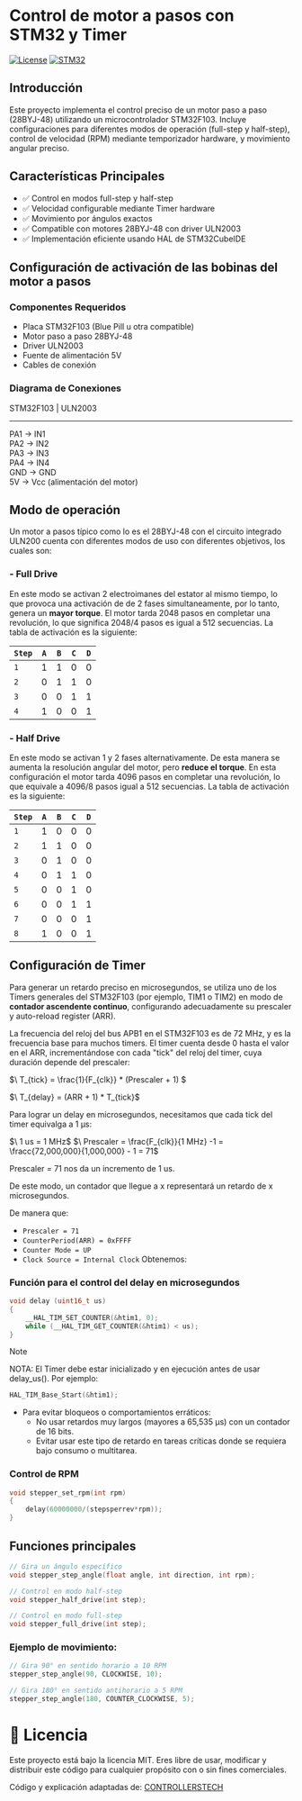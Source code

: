 # Control de motor a pasos con STM32 y Timer
[![License](https://img.shields.io/badge/License-MIT-blue.svg)](https://opensource.org/licenses/MIT)
[![STM32](https://img.shields.io/badge/Platform-STM32F103-blue)](https://www.st.com/en/microcontrollers-microprocessors/stm32f1-series.html)


## Introducción
Este proyecto implementa el control preciso de un motor paso a paso (28BYJ-48) utilizando un microcontrolador STM32F103. Incluye configuraciones para diferentes modos de operación (full-step y half-step), control de velocidad (RPM) mediante temporizador hardware, y movimiento angular preciso.

## Características Principales
- ✅ Control en modos full-step y half-step
- ✅ Velocidad configurable mediante Timer hardware
- ✅ Movimiento por ángulos exactos
- ✅ Compatible con motores 28BYJ-48 con driver ULN2003
- ✅ Implementación eficiente usando HAL de STM32CubeIDE

## Configuración de activación de las bobinas del motor a pasos

### Componentes Requeridos
- Placa STM32F103 (Blue Pill u otra compatible)
- Motor paso a paso 28BYJ-48
- Driver ULN2003
- Fuente de alimentación 5V
- Cables de conexión

### Diagrama de Conexiones
STM32F103   |   ULN2003
---------      --------
PA1        ->    IN1  
PA2        ->    IN2  
PA3        ->    IN3  
PA4        ->    IN4  
GND        ->    GND  
5V         ->    Vcc (alimentación del motor)

## Modo de operación

Un motor a pasos típico como lo es el 28BYJ-48 con el circuito integrado ULN200 cuenta con diferentes modos de uso con diferentes objetivos, los cuales son:

### - Full Drive
En este modo se activan 2 electroimanes del estator al mismo tiempo, lo que provoca una activación de de 2 fases simultaneamente, por lo tanto, genera un **mayor torque**. El motor tarda 2048 pasos en completar una revolución, lo que significa 2048/4 pasos es igual a 512 secuencias. La tabla de activación es la siguiente:

| `Step` | `A` | `B` | `C` | `D` |
| --- | --- | --- | --- | --- |
| `1` | 1 | 1 | 0 | 0 |
| `2` | 0 | 1 | 1 | 0 |
| `3` | 0 | 0 | 1 | 1 |
| `4` | 1 | 0 | 0 | 1 |

### - Half Drive
En este modo se activan 1 y 2 fases alternativamente. De esta manera se aumenta la resolución angular del motor, pero **reduce el torque**. En esta configuración el motor tarda 4096 pasos en completar una revolución, lo que equivale a 4096/8 pasos igual a 512 secuencias. La tabla de activación es la siguiente:

| `Step` | `A` | `B` | `C` | `D` |
| --- | --- | --- | --- | --- |
| `1` | 1 | 0 | 0 | 0 |
| `2` | 1 | 1 | 0 | 0 |
| `3` | 0 | 1 | 0 | 0 |
| `4` | 0 | 1 | 1 | 0 |
| `5` | 0 | 0 | 1 | 0 |
| `6` | 0 | 0 | 1 | 1 |
| `7` | 0 | 0 | 0 | 1 |
| `8` | 1 | 0 | 0 | 1 |

## Configuración de Timer

Para generar un retardo preciso en microsegundos, se utiliza uno de los Timers generales del STM32F103 (por ejemplo, TIM1 o TIM2) en modo de **contador ascendente continuo**, configurando adecuadamente su prescaler y auto-reload register (ARR).

La frecuencia del reloj del bus APB1 en el STM32F103 es de 72 MHz, y es la frecuencia base para muchos timers. El timer cuenta desde 0 hasta el valor en el ARR, incrementándose con cada "tick" del reloj del timer, cuya duración depende del prescaler:

$\ T_{tick} = \frac{1}{F_{clk}} * (Prescaler + 1) \$

$\ T_{delay} = (ARR + 1) * T_{tick}\$

Para lograr un delay en microsegundos, necesitamos que cada tick del timer equivalga a 1 µs:

$\ 1 us = 1 MHz\$
$\ Prescaler = \frac{F_{clk}}{1 MHz} -1  = \fracc{72,000,000}{1,000,000} - 1 = 71\$

Prescaler = 71 nos da un incremento de 1 us.

De este modo, un contador que llegue a x representará un retardo de x microsegundos.

De manera que:

- `Prescaler = 71`
- `CounterPeriod(ARR) = 0xFFFF`
- `Counter Mode = UP`
- `Clock Source = Internal Clock`
Obtenemos:

### Función para el control del delay en microsegundos

``` C
void delay (uint16_t us)
{
    __HAL_TIM_SET_COUNTER(&htim1, 0);
    while (__HAL_TIM_GET_COUNTER(&htim1) < us);
}
```

> [!NOTE]
> NOTA: El Timer debe estar inicializado y en ejecución antes de usar delay_us(). Por ejemplo:
>```C
> HAL_TIM_Base_Start(&htim1);
>```
> - Para evitar bloqueos o comportamientos erráticos:
>   - No usar retardos muy largos (mayores a 65,535 µs) con un contador de 16 bits.
>   - Evitar usar este tipo de retardo en tareas críticas donde se requiera bajo consumo o multitarea.

### Control de RPM
``` C
void stepper_set_rpm(int rpm)
{
    delay(60000000/(stepsperrev*rpm));
}
```

## Funciones principales
``` C
// Gira un ángulo específico
void stepper_step_angle(float angle, int direction, int rpm);

// Control en modo half-step
void stepper_half_drive(int step);

// Control en modo full-step
void stepper_full_drive(int step);
```

### Ejemplo de movimiento:
``` C
// Gira 90° en sentido horario a 10 RPM
stepper_step_angle(90, CLOCKWISE, 10);

// Gira 180° en sentido antihorario a 5 RPM
stepper_step_angle(180, COUNTER_CLOCKWISE, 5);
```

# 📝 Licencia
Este proyecto está bajo la licencia MIT.
Eres libre de usar, modificar y distribuir este código para cualquier propósito con o sin fines comerciales.

Código y explicación adaptadas de: [CONTROLLERSTECH](https://controllerstech.com/interface-stepper-motor-with-stm32/)